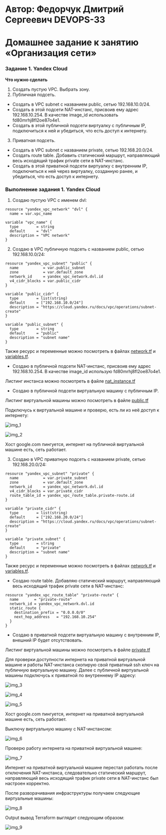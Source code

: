 # Автор: Федорчук Дмитрий Сергеевич DEVOPS-33

# Домашнее задание к занятию «Организация сети»

### Задание 1. Yandex Cloud 

**Что нужно сделать**

1. Создать пустую VPC. Выбрать зону.
2. Публичная подсеть.

 - Создать в VPC subnet с названием public, сетью 192.168.10.0/24.
 - Создать в этой подсети NAT-инстанс, присвоив ему адрес 192.168.10.254. В качестве image_id использовать fd80mrhj8fl2oe87o4e1.
 - Создать в этой публичной подсети виртуалку с публичным IP, подключиться к ней и убедиться, что есть доступ к интернету.
3. Приватная подсеть.
 - Создать в VPC subnet с названием private, сетью 192.168.20.0/24.
 - Создать route table. Добавить статический маршрут, направляющий весь исходящий трафик private сети в NAT-инстанс.
 - Создать в этой приватной подсети виртуалку с внутренним IP, подключиться к ней через виртуалку, созданную ранее, и убедиться, что есть доступ к интернету.

### Выполнение задания 1. Yandex Cloud

1. Создаю пустую VPC с именем dvl:

```
resource "yandex_vpc_network" "dvl" {
  name = var.vpc_name

variable "vpc_name" {
  type        = string
  default     = "dvl"
  description = "VPC network"
}
```

2. Создаю в VPC публичную подсеть с названием public, сетью 192.168.10.0/24:

```
resource "yandex_vpc_subnet" "public" {
  name           = var.public_subnet
  zone           = var.default_zone
  network_id     = yandex_vpc_network.dvl.id
  v4_cidr_blocks = var.public_cidr
}

variable "public_cidr" {
  type        = list(string)
  default     = ["192.168.10.0/24"]
  description = "https://cloud.yandex.ru/docs/vpc/operations/subnet-create"
}

variable "public_subnet" {
  type        = string
  default     = "public"
  description = "subnet name"
}
```

Также ресурс и переменные можно посмотреть в файлах [network.tf](https://github.com/DemoniumBlack/fedorchukds-devops-33-51/blob/main/terraform/network.tf) и [variables.tf](https://github.com/DemoniumBlack/fedorchukds-devops-33-51/blob/main/terraform/variables.tf).

* Создаю в публичной подсети NAT-инстанс, присвоив ему адрес 192.168.10.254. В качестве image_id использую fd80mrhj8fl2oe87o4e1.

Листинг инстанса можно посмотреть в файле [nat_instance.tf](https://github.com/DemoniumBlack/fedorchukds-devops-33-51/blob/main/terraform/nat_instance.tf)

* Создаю в публичной подсети виртуальную машину с публичным IP.

Листинг виртуальной машины можно посмотреть в файле [public.tf](https://github.com/DemoniumBlack/fedorchukds-devops-33-51/blob/main/terraform/public.tf)

Подключусь к виртуальной машине и проверю, есть ли из неё доступ к интернету:

![img_1](IMG/img_1.png)

![img_2](IMG/img_2.png)

Хост google.com пингуется, интернет на публичной виртуальной машине есть, сеть работает.

3. Создаю в VPC приватную подсеть с названием private, сетью 192.168.20.0/24:

```
resource "yandex_vpc_subnet" "private" {
  name           = var.private_subnet
  zone           = var.default_zone
  network_id     = yandex_vpc_network.dvl.id
  v4_cidr_blocks = var.private_cidr
  route_table_id = yandex_vpc_route_table.private-route.id
}

variable "private_cidr" {
  type        = list(string)
  default     = ["192.168.20.0/24"]
  description = "https://cloud.yandex.ru/docs/vpc/operations/subnet-create"
}

variable "private_subnet" {
  type        = string
  default     = "private"
  description = "subnet name"
}
```
Также ресурс и переменные можно посмотреть в файлах [network.tf](https://github.com/DemoniumBlack/fedorchukds-devops-33-51/blob/main/terraform/network.tf) и [variables.tf](https://github.com/DemoniumBlack/fedorchukds-devops-33-51/blob/main/terraform/variables.tf).

* Создаю route table. Добавляю статический маршрут, направляющий весь исходящий трафик private сети в NAT-инстанс:

```
resource "yandex_vpc_route_table" "private-route" {
  name       = "private-route"
  network_id = yandex_vpc_network.dvl.id
  static_route {
    destination_prefix = "0.0.0.0/0"
    next_hop_address   = "192.168.10.254"
  }
}
```

* Создаю в приватной подсети виртуальную машину с внутренним IP, внешний IP будет отсутствовать.

Листинг виртуальной машины можно посмотреть в файле [private.tf](https://github.com/DemoniumBlack/fedorchukds-devops-33-51/blob/main/terraform/private.tf)

Для проверки доступности интернета на приватной виртуальной машине и работы NAT-инстанса скопирую свой приватный ssh ключ на публичную виртуальную машину. Далее с публичной виртуальной машины подключусь к приватной по внутреннему IP адресу:

![img_3](IMG/img_3.png)

![img_4](IMG/img_4.png)

![img_5](IMG/img_5.png)

Хост google.com пингуется, интернет на приватной виртуальной машине есть, сеть работает.

Выключу виртуальную машину с NAT-инстансом:

![img_6](IMG/img_6.png)

Проверю работу интернета на приватной виртуальной машине:

![img_7](IMG/img_7.png)

Интернет на приватной виртуальной машине перестал работать после отключения NAT-инстанса, следовательно статический маршрут, направляющий весь исходящий трафик private сети в NAT-инстанс был настроен корректно.

После разворачивания инфраструктуры получаем следующие виртуальные машины:

![img_8](IMG/img_8.png)

Output вывод Terraform выглядит следующим образом:

![img_9](IMG/img_9.png)
